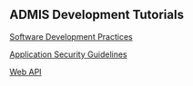 ## ADMIS Development Tutorials

[Software Development Practices](Practices.md)

[Application Security Guidelines](Security_Guidelines.md)

[Web API](Web_API.md)
